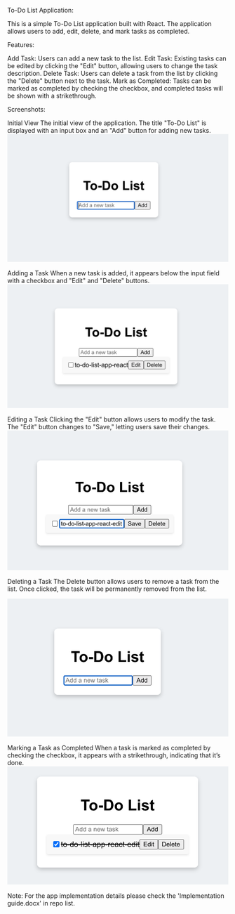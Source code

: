 To-Do List Application:

This is a simple To-Do List application built with React. The application allows users to add, edit, delete, and mark tasks as completed.

Features:

Add Task: Users can add a new task to the list. 
Edit Task: Existing tasks can be edited by clicking the "Edit" button, allowing users to change the task description. 
Delete Task: Users can delete a task from the list by clicking the "Delete" button next to the task. 
Mark as Completed: Tasks can be marked as completed by checking the checkbox, and completed tasks will be shown with a strikethrough. 

Screenshots:

Initial View
The initial view of the application. The title "To-Do List" is displayed with an input box and an "Add" button for adding new tasks.
![Initial View](./images/to-do-list.png)

Adding a Task
When a new task is added, it appears below the input field with a checkbox and "Edit" and "Delete" buttons.
![Adding a Task](./images/add-list.png)

Editing a Task
Clicking the "Edit" button allows users to modify the task. The "Edit" button changes to "Save," letting users save their changes.
![Editing a Task](./images/edit-list.png)

Deleting a Task
The Delete button allows users to remove a task from the list. Once clicked, the task will be permanently removed from the list.

![Deleting a Task](./images/delete-task.png)

Marking a Task as Completed
When a task is marked as completed by checking the checkbox, it appears with a strikethrough, indicating that it’s done.
![Completed Task](./images/completed-list.png)

Note: For the app implementation details please check the 'Implementation guide.docx' in repo list.

